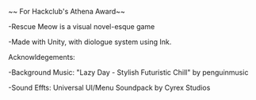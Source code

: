 ~~ For Hackclub's Athena Award~~

-Rescue Meow is a visual novel-esque game 

-Made with Unity, with diologue system using Ink.

Acknowldegements:

-Background Music: "Lazy Day - Stylish Futuristic Chill" by penguinmusic

-Sound Effts: Universal UI/Menu Soundpack by Cyrex Studios
